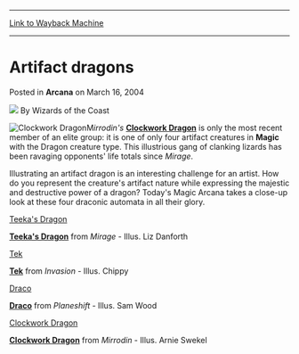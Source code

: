 
---
[Link to Wayback Machine](https://web.archive.org/web/20220626103834/https://magic.wizards.com/en/articles/archive/arcana/artifact-dragons-2004-03-16)

[_metadata_:author]:- "Wizards of the Coast"
[_metadata_:description]:- "Mirrodin's Clockwork Dragon is only the most recent member of an elite group: it is one of only four artifact creatures in Magic with the Dragon creature type. This illustrious gang of clanking lizards has been ravaging opponents' life totals since Mirage.Illustrating an artifact dragon is an interesting challenge for an artist. How do you represent the creature's artifact"
[_metadata_:generator]:- "Drupal 7 (http://drupal.org)"
[_metadata_:node]:- "606571"
[_metadata_:publish_date]:- "2004-03-16"
[_metadata_:source]:- "div-main-content"
[_metadata_:title]:- "Artifact dragons"
[_metadata_:wayback_capture_timestamp]:- "2022-06-26 10:38:34"
[_metadata_:wayback_raw_url]:- "https://web.archive.org/web/20220626103834id_/https://magic.wizards.com/en/articles/archive/arcana/artifact-dragons-2004-03-16"
[_metadata_:wayback_url]:- "https://magic.wizards.com/en/articles/archive/arcana/artifact-dragons-2004-03-16"
---


Artifact dragons
================



 Posted in **Arcana**
 on March 16, 2004 






![](https://media.magic.wizards.com/styles/auth_small/public/images/person/wizards_author.jpg)
By Wizards of the Coast











![Clockwork Dragon](http://gatherer.wizards.com/Handlers/Image.ashx?type=card&name=Clockwork+Dragon)M*irrodin's* 
**[Clockwork Dragon](https://gatherer.wizards.com/Pages/Card/Details.aspx?name=Clockwork+Dragon)** is only the most recent member of an elite group: it is one of only four artifact creatures in **Magic** with the Dragon creature type. This illustrious gang of clanking lizards has been ravaging opponents' life totals since *Mirage*.

Illustrating an artifact dragon is an interesting challenge for an artist. How do you represent the creature's artifact nature while expressing the majestic and destructive power of a dragon? Today's Magic Arcana takes a close-up look at these four draconic automata in all their glory.


[Teeka's Dragon](http://gatherer.wizards.com/Pages/Card/Details.aspx?&name=Teeka%2527s%2BDragon)
  
**[Teeka's Dragon](https://gatherer.wizards.com/Pages/Card/Details.aspx?name=Teeka%27s+Dragon)** from *Mirage* - Illus. Liz Danforth 


[Tek](http://gatherer.wizards.com/Pages/Card/Details.aspx?&name=Tek)
  
**[Tek](https://gatherer.wizards.com/Pages/Card/Details.aspx?name=Tek)** from *Invasion* - Illus. Chippy 


[Draco](http://gatherer.wizards.com/Pages/Card/Details.aspx?&name=Draco)
  
**[Draco](https://gatherer.wizards.com/Pages/Card/Details.aspx?name=Draco)** from *Planeshift* - Illus. Sam Wood 


[Clockwork Dragon](http://gatherer.wizards.com/Pages/Card/Details.aspx?&name=Clockwork%2BDragon)
  
**[Clockwork Dragon](https://gatherer.wizards.com/Pages/Card/Details.aspx?name=Clockwork+Dragon)** from *Mirrodin* - Illus. Arnie Swekel 








